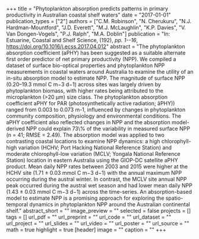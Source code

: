 +++
title = "Phytoplankton absorption predicts patterns in primary productivity in Australian coastal shelf waters"
date = "2017-01-01"
publication_types = ["2"]
authors = ["C.M. Robinson", "N. Cherukuru", "N.J. Hardman-Mountford", "J.D. Everett", "M.J. McLaughlin", "K.P. Davies", "V. Van Dongen-Vogels", "P.J. Ralph", "M.A. Doblin"]
publication = "In: Estuarine, Coastal and Shelf Science, (192), _pp. 1--16_, https://doi.org/10.1016/j.ecss.2017.04.012"
abstract = "The phytoplankton absorption coefficient (aPHY) has been suggested as a suitable alternate first order predictor of net primary productivity (NPP). We compiled a dataset of surface bio-optical properties and phytoplankton NPP measurements in coastal waters around Australia to examine the utility of an in-situ absorption model to estimate NPP. The magnitude of surface NPP (0.20–19.3 mmol C m−3 d−1) across sites was largely driven by phytoplankton biomass, with higher rates being attributed to the microplankton (>20 μm) size class. The phytoplankton absorption coefficient aPHY for PAR (photosynthetically active radiation; āPHY)) ranged from 0.003 to 0.073 m-1, influenced by changes in phytoplankton community composition, physiology and environmental conditions. The aPHY coefficient also reflected changes in NPP and the absorption model-derived NPP could explain 73\\% of the variability in measured surface NPP (n = 41; RMSE = 2.49). The absorption model was applied to two contrasting coastal locations to examine NPP dynamics: a high chlorophyll-high variation (HCHV; Port Hacking National Reference Station) and moderate chlorophyll-low variation (MCLV; Yongala National Reference Station) location in eastern Australia using the GIOP-DC satellite aPHY product. Mean daily NPP rates between 2003 and 2015 were higher at the HCHV site (1.71 ± 0.03 mmol C m−3 d−1) with the annual maximum NPP occurring during the austral winter. In contrast, the MCLV site annual NPP peak occurred during the austral wet season and had lower mean daily NPP (1.43 ± 0.03 mmol C m−3 d−1) across the time-series. An absorption-based model to estimate NPP is a promising approach for exploring the spatio-temporal dynamics in phytoplankton NPP around the Australian continental shelf."
abstract_short = ""
image_preview = ""
selected = false
projects = []
tags = []
url_pdf = ""
url_preprint = ""
url_code = ""
url_dataset = ""
url_project = ""
url_slides = ""
url_video = ""
url_poster = ""
url_source = ""
math = true
highlight = true
[header]
image = ""
caption = ""
+++
